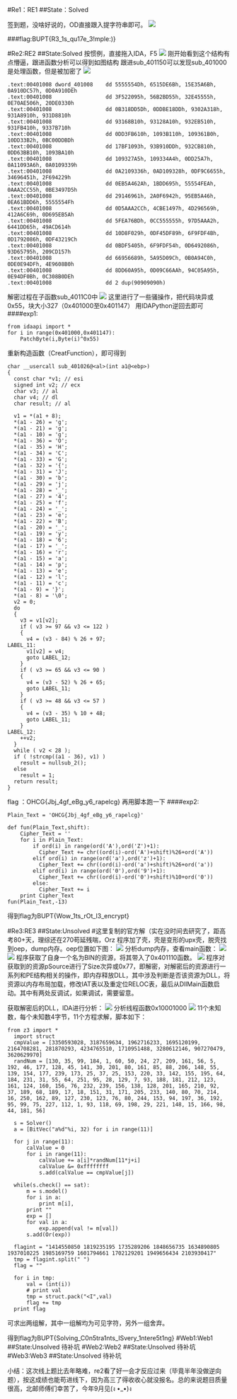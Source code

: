 #Re1：RE1
##State：Solved

签到题，没啥好说的，OD直接跟入提字符串即可。
![](https://upload-images.jianshu.io/upload_images/16194151-6a9a6e5257d1e434.png?imageMogr2/auto-orient/strip%7CimageView2/2/w/1240)

###flag:BUPT{R3_1s_qu17e_3!mple:)}

#Re2:RE2
##State:Solved
按惯例，直接拖入IDA，F5
![](https://upload-images.jianshu.io/upload_images/16194151-d49ab6520e99758e.png?imageMogr2/auto-orient/strip%7CimageView2/2/w/1240)
刚开始看到这个结构有点懵逼，跟进函数分析可以得到如图结构
跟进sub_401150可以发现sub_401000是处理函数，但是被加密了
![](https://upload-images.jianshu.io/upload_images/16194151-2d8cd3d38e4ba29e.png?imageMogr2/auto-orient/strip%7CimageView2/2/w/1240)
```
.text:00401008 dword_401008    dd 5555554Dh, 6515DE6Bh, 15E35A6Bh, 0A910DC57h, 0D0A910DEh
.text:00401008                 dd 3F522095h, 56B2BD55h, 32E45555h, 0E70AE506h, 20DE0330h
.text:00401008                 dd 0B318DD5Dh, 0DDBE18DDh, 9302A318h, 931A8910h, 931D8810h
.text:00401008                 dd 93168B10h, 93128A10h, 932EB510h, 931FB410h, 9337B710h
.text:00401008                 dd 0DD3FB610h, 1093B110h, 109361B0h, 10DD33B2h, 0BC00DDBDh
.text:00401008                 dd 17BF1093h, 93B910DDh, 932CB810h, 0DD63BB10h, 1093BA10h
.text:00401008                 dd 109327A5h, 109334A4h, 0DD25A7h, 0A11093A6h, 0A0109339h
.text:00401008                 dd 0A2109336h, 0AD109328h, 0DF9C6655h, 34696451h, 2F694229h
.text:00401008                 dd 0EB5A462Ah, 1BDD695h, 55554FEAh, 0AAA2CC55h, 0BE3497D5h
.text:00401008                 dd 29146961h, 2A0F6942h, 95EB5A46h, 0EA61BDD6h, 5555554Fh
.text:00401008                 dd 0D5AAA2CCh, 4CBE1497h, 4D296569h, 412A6C69h, 0D695EB5Ah
.text:00401008                 dd 5FEA76BDh, 0CC555555h, 97D5AAA2h, 6441DD65h, 49ACD614h
.text:00401008                 dd 10D8F029h, 0DF45DF89h, 6F9FDF4Bh, 0D1792086h, 0DF43219Ch
.text:00401008                 dd 0BDF5405h, 6F9FDF54h, 0D6492086h, 93D65795h, 209CD157h
.text:00401008                 dd 66956689h, 5A95D09Ch, 0B0A94C0h, 0DE0E94DFh, 4E9608B0h
.text:00401008                 dd 8DD60A95h, 0D09C66AAh, 94C05A95h, 0E94DF0Bh, 0C308B0DEh
.text:00401008                 dd 2 dup(90909090h)
```
解密过程在子函数sub_4011C0中
![](https://upload-images.jianshu.io/upload_images/16194151-fca0269c035e7216.png?imageMogr2/auto-orient/strip%7CimageView2/2/w/1240)
这里进行了一些骚操作，把代码块异或0x55，块大小327（0x401000至0x401147）
用IDAPython逆回去即可
####exp1:
```
from idaapi import *
for i in range(0x401000,0x401147):
    PatchByte(i,Byte(i)^0x55)

```
重新构造函数（CreatFunction），即可得到
```
char __usercall sub_401026@<al>(int a1@<ebp>)
{
  const char *v1; // esi
  signed int v2; // ecx
  char v3; // al
  char v4; // dl
  char result; // al

  v1 = *(a1 + 8);
  *(a1 - 26) = 'g';
  *(a1 - 21) = 'g';
  *(a1 - 10) = 'g';
  *(a1 - 36) = 'O';
  *(a1 - 35) = 'H';
  *(a1 - 34) = 'C';
  *(a1 - 33) = 'G';
  *(a1 - 32) = '{';
  *(a1 - 31) = 'J';
  *(a1 - 30) = 'b';
  *(a1 - 29) = 'j';
  *(a1 - 28) = '_';
  *(a1 - 27) = '4';
  *(a1 - 25) = 'f';
  *(a1 - 24) = '_';
  *(a1 - 23) = 'e';
  *(a1 - 22) = 'B';
  *(a1 - 20) = '_';
  *(a1 - 19) = 'y';
  *(a1 - 18) = '6';
  *(a1 - 17) = '_';
  *(a1 - 16) = 'r';
  *(a1 - 15) = 'a';
  *(a1 - 14) = 'p';
  *(a1 - 13) = 'e';
  *(a1 - 12) = 'l';
  *(a1 - 11) = 'c';
  *(a1 - 9) = '}';
  *(a1 - 8) = '\0';
  v2 = 0;
  do
  {
    v3 = v1[v2];
    if ( v3 >= 97 && v3 <= 122 )
    {
      v4 = (v3 - 84) % 26 + 97;
LABEL_11:
      v1[v2] = v4;
      goto LABEL_12;
    }
    if ( v3 >= 65 && v3 <= 90 )
    {
      v4 = (v3 - 52) % 26 + 65;
      goto LABEL_11;
    }
    if ( v3 >= 48 && v3 <= 57 )
    {
      v4 = (v3 - 35) % 10 + 48;
      goto LABEL_11;
    }
LABEL_12:
    ++v2;
  }
  while ( v2 < 28 );
  if ( !strcmp((a1 - 36), v1) )
    result = nullsub_2();
  else
    result = 1;
  return result;
}
```
flag ：OHCG{Jbj_4gf_eBg_y6_rapelcg}
再用脚本跑一下
####exp2:
```
Plain_Text = 'OHCG{Jbj_4gf_eBg_y6_rapelcg}'

def fun(Plain_Text,shift):
    Cipher_Text = ''
    for i in Plain_Text:
        if ord(i) in range(ord('A'),ord('Z')+1):
          Cipher_Text += chr((ord(i)-ord('A')+shift)%26+ord('A'))
        elif ord(i) in range(ord('a'),ord('z')+1):
          Cipher_Text += chr((ord(i)-ord('a')+shift)%26+ord('a'))
        elif ord(i) in range(ord('0'),ord('9')+1):
          Cipher_Text += chr((ord(i)-ord('0')+shift)%10+ord('0'))
        else:
          Cipher_Text += i
    print Cipher_Text
fun(Plain_Text,-13)
```
得到flag为BUPT{Wow_1ts_rOt_l3_encrypt}

#Re3:RE3
##State:Unsolved
#这里复制的官方解（实在没时间去研究了，距高考80+天，理综还在270苟延残喘，Orz
程序加了壳，壳是变形的upx壳，脱壳找到oep，dump内存。oep位置如下图：
![](https://upload-images.jianshu.io/upload_images/16194151-35bf500e6b68f706.png?imageMogr2/auto-orient/strip%7CimageView2/2/w/1240)
分析dump内存，查看main函数：
![](https://upload-images.jianshu.io/upload_images/16194151-22e074aabfcafb08.png?imageMogr2/auto-orient/strip%7CimageView2/2/w/1240)
![](https://upload-images.jianshu.io/upload_images/16194151-2b738c73c6546e6e.png?imageMogr2/auto-orient/strip%7CimageView2/2/w/1240)
程序获取了自身一个名为BIN的资源，将其带入了0x401110函数。
![](https://upload-images.jianshu.io/upload_images/16194151-bd7a3665cf65e479.png?imageMogr2/auto-orient/strip%7CimageView2/2/w/1240)
程序对获取到的资源pSource进行了Size次异或0x77，即解密，对解密后的资源进行一系列和PE结构相关的操作，即内存释放DLL，其中涉及判断是否该资源为DLL，将资源以内存布局加载，修改IAT表以及重定位RELOC表，最后从DllMain函数启动。其中有两处反调试，如果调试，需要留意。

获取解密后的DLL，IDA进行分析：
![](https://upload-images.jianshu.io/upload_images/16194151-661a2b5adfe0b39d.png?imageMogr2/auto-orient/strip%7CimageView2/2/w/1240)
分析线程函数0x10001000
![](https://upload-images.jianshu.io/upload_images/16194151-9e06206c665974e1.png?imageMogr2/auto-orient/strip%7CimageView2/2/w/1240)
11个未知数，每个未知数4字节，11个方程求解，脚本如下：
```
from z3 import *
  import struct
  cmpValue = [3350593028, 3187659634, 1962716233, 1695120199, 2164708281, 281870293, 4234765510, 1710951488, 3280612146, 907270479, 3620629970]
  randNum = [130, 35, 99, 184, 1, 60, 50, 24, 27, 209, 161, 56, 5, 192, 46, 177, 128, 45, 141, 30, 201, 80, 161, 85, 88, 206, 148, 55, 139, 154, 177, 239, 173, 25, 37, 25, 153, 220, 33, 142, 155, 195, 64, 184, 231, 31, 55, 64, 251, 95, 28, 129, 7, 93, 188, 181, 212, 123, 161, 124, 160, 156, 76, 232, 239, 156, 138, 128, 201, 165, 210, 92, 37, 189, 68, 189, 17, 18, 151, 31, 171, 205, 233, 140, 80, 70, 214, 16, 250, 162, 89, 127, 230, 123, 76, 80, 244, 153, 94, 197, 36, 192, 95, 99, 75, 227, 112, 1, 93, 118, 69, 198, 29, 221, 148, 15, 166, 98, 44, 181, 56]
  ​
  s = Solver()
  a = [BitVec("a%d"%i, 32) for i in range(11)]
  ​
  for j in range(11):
      calValue = 0
      for i in range(11):
          calValue += a[i]*randNum[11*j+i]
          calValue &= 0xffffffff
          s.add(calValue == cmpValue[j])
  ​
  while(s.check() == sat):
      m = s.model()
      for i in a:
          print m[i],
      print ""
      exp = []
      for val in a:
          exp.append(val != m[val])
      s.add(Or(exp))
  ​
  flagint = "1414550850 1819235195 1735289206 1848656735 1634890805 1937010225 1985169759 1601794661 1702129201 1949656434 2103930417"
  tmp = flagint.split(" ")
  flag = ""
  ​
  for i in tmp:
      val = (int(i))
      # print val
      tmp = struct.pack("<I",val)
      flag += tmp
  print flag
```
可求出两组解，其中一组解均为可见字符，另外一组舍弃。

得到flag为BUPT{Solving_C0n5tra1nts_ISvery_1ntere5t1ng}
#Web1:Web1
##State:Unsolved
待补坑
#Web2:Web2
##State:Unsolved
待补坑
#Web3:Web3
##State:Unsolved
待补坑

小结：这次线上题比去年略难，re2看了好一会才反应过来（毕竟半年没做逆向题），按这成绩也能苟进线下，因为高三了得收收心就没报名。总的来说题目质量很高，北邮师傅们幸苦了，今年9月见(ง •_•)ง